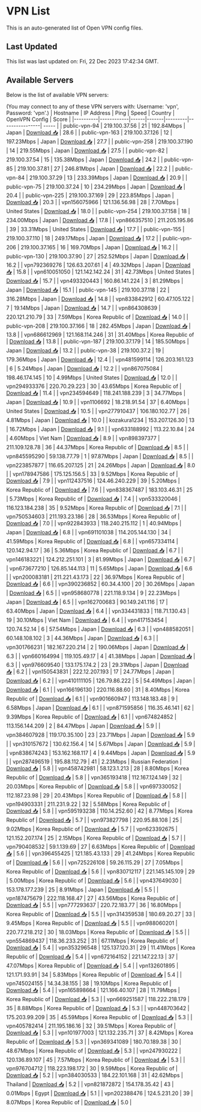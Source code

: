 # VPN List

This is an auto-generated list of Open VPN config files.

## Last Updated

This list was last updated on: Fri, 22 Dec 2023 17:42:34 GMT.

## Available Servers

Below is the list of available VPN servers:

(You may connect to any of these VPN servers with: Username: 'vpn', Password: 'vpn'.)
| Hostname | IP Address | Ping | Speed | Country | OpenVPN Config | Score |
|----------|------------|------|-------|---------|----------------| ----- |
| public-vpn-94 | 219.100.37.56 | 21 | 192.84Mbps | Japan | [Download 📥](./configs/server_0_JP.ovpn) | 28.6 |
| public-vpn-163 | 219.100.37.126 | 12 | 197.23Mbps | Japan | [Download 📥](./configs/server_1_JP.ovpn) | 27.7 |
| public-vpn-258 | 219.100.37.190 | 14 | 219.55Mbps | Japan | [Download 📥](./configs/server_2_JP.ovpn) | 27.5 |
| public-vpn-82 | 219.100.37.54 | 15 | 135.38Mbps | Japan | [Download 📥](./configs/server_3_JP.ovpn) | 24.2 |
| public-vpn-85 | 219.100.37.81 | 27 | 246.81Mbps | Japan | [Download 📥](./configs/server_4_JP.ovpn) | 22.2 |
| public-vpn-84 | 219.100.37.29 | 13 | 233.39Mbps | Japan | [Download 📥](./configs/server_5_JP.ovpn) | 20.9 |
| public-vpn-75 | 219.100.37.24 | 10 | 234.29Mbps | Japan | [Download 📥](./configs/server_6_JP.ovpn) | 20.4 |
| public-vpn-225 | 219.100.37.169 | 29 | 223.85Mbps | Japan | [Download 📥](./configs/server_7_JP.ovpn) | 20.3 |
| vpn156075966 | 121.136.56.98 | 28 | 7.70Mbps | United States | [Download 📥](./configs/server_8_US.ovpn) | 18.0 |
| public-vpn-254 | 219.100.37.158 | 18 | 234.00Mbps | Japan | [Download 📥](./configs/server_9_JP.ovpn) | 17.8 |
| vpn866357510 | 211.205.195.86 | 39 | 33.31Mbps | United States | [Download 📥](./configs/server_10_US.ovpn) | 17.7 |
| public-vpn-155 | 219.100.37.110 | 18 | 249.17Mbps | Japan | [Download 📥](./configs/server_11_JP.ovpn) | 17.2 |
| public-vpn-206 | 219.100.37.165 | 16 | 169.70Mbps | Japan | [Download 📥](./configs/server_12_JP.ovpn) | 16.2 |
| public-vpn-130 | 219.100.37.90 | 27 | 252.52Mbps | Japan | [Download 📥](./configs/server_13_JP.ovpn) | 16.2 |
| vpn792369276 | 126.63.207.61 | 4 | 49.32Mbps | Japan | [Download 📥](./configs/server_14_JP.ovpn) | 15.8 |
| vpn610051050 | 121.142.142.24 | 31 | 42.73Mbps | United States | [Download 📥](./configs/server_15_US.ovpn) | 15.7 |
| vpn493320443 | 160.86.141.224 | 3 | 81.29Mbps | Japan | [Download 📥](./configs/server_16_JP.ovpn) | 15.1 |
| public-vpn-145 | 219.100.37.118 | 22 | 316.28Mbps | Japan | [Download 📥](./configs/server_17_JP.ovpn) | 14.8 |
| vpn833842912 | 60.47.105.122 | 7 | 19.14Mbps | Japan | [Download 📥](./configs/server_18_JP.ovpn) | 14.7 |
| vpn864308639 | 220.121.210.79 | 33 | 7.59Mbps | Korea Republic of | [Download 📥](./configs/server_19_KR.ovpn) | 14.0 |
| public-vpn-208 | 219.100.37.166 | 18 | 282.45Mbps | Japan | [Download 📥](./configs/server_20_JP.ovpn) | 13.8 |
| vpn686612969 | 121.168.114.246 | 31 | 31.40Mbps | Korea Republic of | [Download 📥](./configs/server_21_KR.ovpn) | 13.8 |
| public-vpn-187 | 219.100.37.179 | 14 | 185.50Mbps | Japan | [Download 📥](./configs/server_22_JP.ovpn) | 13.2 |
| public-vpn-38 | 219.100.37.2 | 19 | 179.36Mbps | Japan | [Download 📥](./configs/server_23_JP.ovpn) | 12.4 |
| vpn481599114 | 126.203.161.123 | 6 | 5.24Mbps | Japan | [Download 📥](./configs/server_24_JP.ovpn) | 12.2 |
| vpn867075084 | 198.46.174.145 | 10 | 4.99Mbps | United States | [Download 📥](./configs/server_25_US.ovpn) | 12.0 |
| vpn294933376 | 220.70.29.223 | 30 | 43.65Mbps | Korea Republic of | [Download 📥](./configs/server_26_KR.ovpn) | 11.4 |
| vpn234594649 | 118.241.188.239 | 3 | 34.77Mbps | Japan | [Download 📥](./configs/server_27_JP.ovpn) | 10.9 |
| vpn1106692 | 18.218.91.54 | 37 | 6.40Mbps | United States | [Download 📥](./configs/server_28_US.ovpn) | 10.5 |
| vpn277910437 | 106.180.102.77 | 26 | 4.81Mbps | Japan | [Download 📥](./configs/server_29_JP.ovpn) | 10.0 |
| kozakura1234 | 153.207.126.30 | 13 | 16.72Mbps | Japan | [Download 📥](./configs/server_30_JP.ovpn) | 9.1 |
| vpn633188992 | 113.22.10.84 | 24 | 4.60Mbps | Viet Nam | [Download 📥](./configs/server_31_VN.ovpn) | 8.9 |
| vpn898397377 | 211.109.128.78 | 36 | 44.37Mbps | Korea Republic of | [Download 📥](./configs/server_32_KR.ovpn) | 8.5 |
| vpn845595290 | 59.138.77.79 | 1 | 97.87Mbps | Japan | [Download 📥](./configs/server_33_JP.ovpn) | 8.5 |
| vpn223857877 | 116.65.207.125 | 21 | 24.26Mbps | Japan | [Download 📥](./configs/server_34_JP.ovpn) | 8.0 |
| vpn178947586 | 175.125.156.5 | 33 | 9.52Mbps | Korea Republic of | [Download 📥](./configs/server_35_KR.ovpn) | 7.9 |
| vpn112437516 | 124.46.240.229 | 39 | 5.20Mbps | Korea Republic of | [Download 📥](./configs/server_36_KR.ovpn) | 7.6 |
| vpn838367487 | 183.103.46.31 | 25 | 5.73Mbps | Korea Republic of | [Download 📥](./configs/server_37_KR.ovpn) | 7.4 |
| vpn533320046 | 116.123.184.238 | 35 | 9.52Mbps | Korea Republic of | [Download 📥](./configs/server_38_KR.ovpn) | 7.1 |
| vpn750534603 | 211.193.23.186 | 28 | 36.53Mbps | Korea Republic of | [Download 📥](./configs/server_39_KR.ovpn) | 7.0 |
| vpn922843933 | 118.240.215.112 | 1 | 40.94Mbps | Japan | [Download 📥](./configs/server_40_JP.ovpn) | 6.8 |
| vpn691101038 | 114.205.144.130 | 34 | 41.59Mbps | Korea Republic of | [Download 📥](./configs/server_41_KR.ovpn) | 6.8 |
| vpn657334114 | 120.142.94.17 | 36 | 5.36Mbps | Korea Republic of | [Download 📥](./configs/server_42_KR.ovpn) | 6.7 |
| vpn146183221 | 124.212.251.101 | 3 | 81.99Mbps | Japan | [Download 📥](./configs/server_43_JP.ovpn) | 6.7 |
| vpn673677210 | 126.85.144.113 | 11 | 5.65Mbps | Japan | [Download 📥](./configs/server_44_JP.ovpn) | 6.6 |
| vpn200083181 | 211.221.43.173 | 22 | 36.97Mbps | Korea Republic of | [Download 📥](./configs/server_45_KR.ovpn) | 6.6 |
| vpn390236852 | 60.34.4.100 | 20 | 30.26Mbps | Japan | [Download 📥](./configs/server_46_JP.ovpn) | 6.5 |
| vpn958680778 | 221.118.9.134 | 9 | 22.23Mbps | Japan | [Download 📥](./configs/server_47_JP.ovpn) | 6.5 |
| vpn162700683 | 90.149.241.116 | 17 | 63.40Mbps | Japan | [Download 📥](./configs/server_48_JP.ovpn) | 6.4 |
| vpn334431833 | 118.71.130.43 | 19 | 30.10Mbps | Viet Nam | [Download 📥](./configs/server_49_VN.ovpn) | 6.4 |
| vpn417153454 | 120.74.52.14 | 6 | 57.54Mbps | Japan | [Download 📥](./configs/server_50_JP.ovpn) | 6.3 |
| vpn488582051 | 60.148.108.102 | 3 | 44.36Mbps | Japan | [Download 📥](./configs/server_51_JP.ovpn) | 6.3 |
| vpn301766231 | 182.167.220.214 | 2 | 190.06Mbps | Japan | [Download 📥](./configs/server_52_JP.ovpn) | 6.3 |
| vpn660164994 | 119.105.49.17 | 4 | 41.38Mbps | Japan | [Download 📥](./configs/server_53_JP.ovpn) | 6.3 |
| vpn976609540 | 133.175.174.2 | 23 | 29.31Mbps | Japan | [Download 📥](./configs/server_54_JP.ovpn) | 6.2 |
| vpn150543831 | 222.12.207.193 | 17 | 24.77Mbps | Japan | [Download 📥](./configs/server_55_JP.ovpn) | 6.2 |
| vpn410111105 | 126.79.86.222 | 5 | 54.49Mbps | Japan | [Download 📥](./configs/server_56_JP.ovpn) | 6.1 |
| vpn166196130 | 220.116.88.60 | 31 | 8.40Mbps | Korea Republic of | [Download 📥](./configs/server_57_KR.ovpn) | 6.1 |
| vpn901660947 | 113.148.183.48 | 9 | 6.58Mbps | Japan | [Download 📥](./configs/server_58_JP.ovpn) | 6.1 |
| vpn871595856 | 116.35.46.141 | 62 | 9.39Mbps | Korea Republic of | [Download 📥](./configs/server_59_KR.ovpn) | 6.1 |
| vpn674824852 | 113.156.144.209 | 2 | 84.47Mbps | Japan | [Download 📥](./configs/server_60_JP.ovpn) | 5.9 |
| vpn384607928 | 119.170.35.100 | 23 | 23.71Mbps | Japan | [Download 📥](./configs/server_61_JP.ovpn) | 5.9 |
| vpn310157672 | 130.62.156.4 | 14 | 5.67Mbps | Japan | [Download 📥](./configs/server_62_JP.ovpn) | 5.9 |
| vpn838674243 | 153.162.168.117 | 4 | 9.44Mbps | Japan | [Download 📥](./configs/server_63_JP.ovpn) | 5.9 |
| vpn287496519 | 195.88.112.79 | 41 | 2.23Mbps | Russian Federation | [Download 📥](./configs/server_64_RU.ovpn) | 5.8 |
| vpn458742981 | 58.123.1.213 | 28 | 8.80Mbps | Korea Republic of | [Download 📥](./configs/server_65_KR.ovpn) | 5.8 |
| vpn365193418 | 112.167.124.149 | 32 | 20.03Mbps | Korea Republic of | [Download 📥](./configs/server_66_KR.ovpn) | 5.8 |
| vpn697330052 | 112.187.23.98 | 29 | 20.43Mbps | Korea Republic of | [Download 📥](./configs/server_67_KR.ovpn) | 5.8 |
| vpn194903331 | 211.231.9.22 | 32 | 5.58Mbps | Korea Republic of | [Download 📥](./configs/server_68_KR.ovpn) | 5.8 |
| vpn595193238 | 110.14.252.60 | 42 | 8.77Mbps | Korea Republic of | [Download 📥](./configs/server_69_KR.ovpn) | 5.7 |
| vpn973827798 | 220.95.88.108 | 25 | 9.02Mbps | Korea Republic of | [Download 📥](./configs/server_70_KR.ovpn) | 5.7 |
| vpn623392675 | 121.152.207.174 | 25 | 2.15Mbps | Korea Republic of | [Download 📥](./configs/server_71_KR.ovpn) | 5.7 |
| vpn790408532 | 59.1.139.69 | 27 | 6.63Mbps | Korea Republic of | [Download 📥](./configs/server_72_KR.ovpn) | 5.6 |
| vpn396455425 | 121.185.43.133 | 29 | 41.24Mbps | Korea Republic of | [Download 📥](./configs/server_73_KR.ovpn) | 5.6 |
| vpn725226108 | 59.26.115.29 | 27 | 7.05Mbps | Korea Republic of | [Download 📥](./configs/server_74_KR.ovpn) | 5.6 |
| vpn830712117 | 221.145.145.109 | 29 | 5.00Mbps | Korea Republic of | [Download 📥](./configs/server_75_KR.ovpn) | 5.6 |
| vpn437649030 | 153.178.177.239 | 25 | 8.91Mbps | Japan | [Download 📥](./configs/server_76_JP.ovpn) | 5.5 |
| vpn187475679 | 222.118.168.47 | 27 | 43.56Mbps | Korea Republic of | [Download 📥](./configs/server_77_KR.ovpn) | 5.5 |
| vpn777293637 | 220.72.183.77 | 36 | 16.80Mbps | Korea Republic of | [Download 📥](./configs/server_78_KR.ovpn) | 5.5 |
| vpn314359538 | 180.69.20.27 | 33 | 9.45Mbps | Korea Republic of | [Download 📥](./configs/server_79_KR.ovpn) | 5.5 |
| vpn988060201 | 220.77.218.212 | 30 | 18.03Mbps | Korea Republic of | [Download 📥](./configs/server_80_KR.ovpn) | 5.5 |
| vpn554869437 | 118.36.233.252 | 31 | 67.11Mbps | Korea Republic of | [Download 📥](./configs/server_81_KR.ovpn) | 5.4 |
| vpn353296548 | 125.137.120.31 | 29 | 11.41Mbps | Korea Republic of | [Download 📥](./configs/server_82_KR.ovpn) | 5.4 |
| vpn672164152 | 221.147.22.13 | 37 | 47.07Mbps | Korea Republic of | [Download 📥](./configs/server_83_KR.ovpn) | 5.4 |
| vpn132601895 | 121.171.93.91 | 34 | 5.83Mbps | Korea Republic of | [Download 📥](./configs/server_84_KR.ovpn) | 5.4 |
| vpn745024155 | 14.34.38.155 | 38 | 19.10Mbps | Korea Republic of | [Download 📥](./configs/server_85_KR.ovpn) | 5.4 |
| vpn165898664 | 121.166.40.107 | 28 | 11.79Mbps | Korea Republic of | [Download 📥](./configs/server_86_KR.ovpn) | 5.3 |
| vpn669251587 | 118.222.218.179 | 35 | 8.88Mbps | Korea Republic of | [Download 📥](./configs/server_87_KR.ovpn) | 5.3 |
| vpn448703642 | 175.203.99.209 | 35 | 45.59Mbps | Korea Republic of | [Download 📥](./configs/server_88_KR.ovpn) | 5.3 |
| vpn405782414 | 211.195.186.16 | 32 | 39.51Mbps | Korea Republic of | [Download 📥](./configs/server_89_KR.ovpn) | 5.3 |
| vpn101977003 | 121.132.235.71 | 37 | 8.42Mbps | Korea Republic of | [Download 📥](./configs/server_90_KR.ovpn) | 5.3 |
| vpn369341089 | 180.70.189.38 | 30 | 48.67Mbps | Korea Republic of | [Download 📥](./configs/server_91_KR.ovpn) | 5.3 |
| vpn247930222 | 120.136.89.107 | 45 | 7.57Mbps | Korea Republic of | [Download 📥](./configs/server_92_KR.ovpn) | 5.3 |
| vpn976704712 | 118.223.198.172 | 30 | 9.59Mbps | Korea Republic of | [Download 📥](./configs/server_93_KR.ovpn) | 5.2 |
| vpn384030533 | 184.22.101.168 | 31 | 42.62Mbps | Thailand | [Download 📥](./configs/server_94_TH.ovpn) | 5.2 |
| vpn821872872 | 154.178.35.42 | 43 | 0.01Mbps | Egypt | [Download 📥](./configs/server_95_EG.ovpn) | 5.1 |
| vpn202388476 | 124.5.231.20 | 39 | 8.07Mbps | Korea Republic of | [Download 📥](./configs/server_96_KR.ovpn) | 5.0 |
